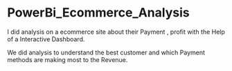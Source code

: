 # PowerBi_Ecommerce_Analysis
I did analysis on a ecommerce site about their Payment , profit with the Help of a Interactive Dashboard. 

We did analysis to understand the best customer and which Payment methods are making most to the Revenue.
